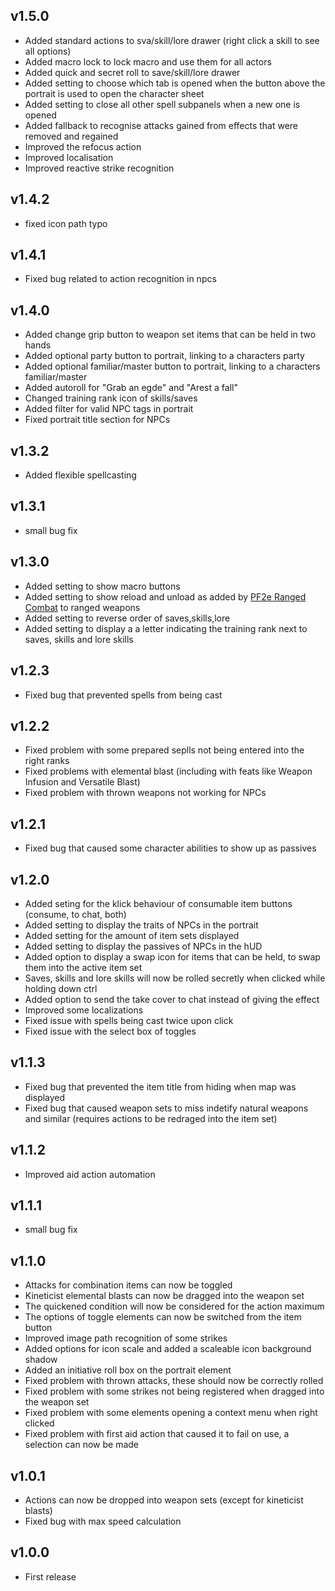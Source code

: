 ## v1.5.0
- Added standard actions to sva/skill/lore drawer (right click a skill to see all options)
- Added macro lock to lock macro and use them for all actors
- Added quick and secret roll to save/skill/lore drawer
- Added setting to choose which tab is opened when the button above the portrait is used to open the character sheet
- Added setting to close all other spell subpanels when a new one is opened
- Added fallback to recognise attacks gained from effects that were removed and regained
- Improved the refocus action
- Improved localisation
- Improved reactive strike recognition

## v1.4.2
- fixed icon path typo

## v1.4.1
- Fixed bug related to action recognition in npcs

## v1.4.0
- Added change grip button to weapon set items that can be held in two hands
- Added optional party button to portrait, linking to a characters party
- Added optional familiar/master button to portrait, linking to a characters familiar/master
- Added autoroll for "Grab an egde" and "Arest a fall"
- Changed training rank icon of skills/saves
- Added filter for valid NPC tags in portrait
- Fixed portrait title section for NPCs

## v1.3.2
- Added flexible spellcasting

## v1.3.1
- small bug fix

## v1.3.0
- Added setting to show macro buttons
- Added setting to show reload and unload as added by [PF2e Ranged Combat](https://foundryvtt.com/packages/pf2e-ranged-combat) to ranged weapons
- Added setting to reverse order of saves,skills,lore
- Added setting to display a a letter indicating the training rank next to saves, skills and lore skills

## v1.2.3
- Fixed bug that prevented spells from being cast

## v1.2.2
- Fixed problem with some prepared seplls not being entered into the right ranks
- Fixed problems with elemental blast (including with feats like Weapon Infusion and Versatile Blast)
- Fixed problem with thrown weapons not working for NPCs

## v1.2.1
- Fixed bug that caused some character abilities to show up as passives

## v1.2.0
- Added seting for the klick behaviour of consumable item buttons (consume, to chat, both)
- Added setting to display the traits of NPCs in the portrait
- Added setting for the amount of item sets displayed
- Added setting to display the passives of NPCs in the hUD
- Added option to display a swap icon for items that can be held, to swap them into the active item set
- Saves, skills and lore skills will now be rolled secretly when clicked while holding down ctrl
- Added option to send the take cover to chat instead of giving the effect
- Improved some localizations
- Fixed issue with spells being cast twice upon click
- Fixed issue with the select box of toggles

## v1.1.3
- Fixed bug that prevented the item title from hiding when map was displayed
- Fixed bug that caused weapon sets to miss indetify natural weapons and similar (requires actions to be redraged into the item set)

## v1.1.2
- Improved aid action automation

## v1.1.1
- small bug fix

## v1.1.0
- Attacks for combination items can now be toggled
- Kineticist elemental blasts can now be dragged into the weapon set
- The quickened condition will now be considered for the action maximum
- The options of toggle elements can now be switched from the item button
- Improved image path recognition of some strikes
- Added options for icon scale and added a scaleable icon background shadow
- Added an initiative roll box on the portrait element
- Fixed problem with thrown attacks, these should now be correctly rolled
- Fixed problem with some strikes not being registered when dragged into the weapon set
- Fixed problem with some elements opening a context menu when right clicked
- Fixed problem with first aid action that caused it to fail on use, a selection can now be made

## v1.0.1
- Actions can now be dropped into weapon sets (except for kineticist blasts)
- Fixed bug with max speed calculation

## v1.0.0
- First release
